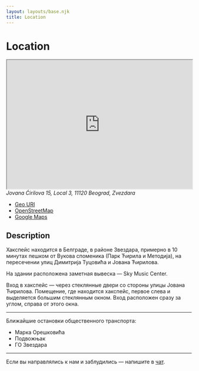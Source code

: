 ```yaml
---
layout: layouts/base.njk
title: Location
---
```


# Location

<iframe
  class="osm-iframe"
  width="100%"
  height="350"
  src="https://www.openstreetmap.org/export/embed.html?bbox=20.48410937190056%2C44.804260496036825%2C20.48587962985039%2C44.80516730485376&amp;layer=transportmap&amp;marker=44.80471437799246%2C20.484994500875473"
></iframe>

<address>
  Jovana Ćirilova 15, Local 3,
  11120 Beograd, Zvezdara
</address>

- <a target="_blank"
    href="geo:44.8047301,20.4850240?z=20">
      Geo URI
  </a>
- <a target="_blank"
    href="https://www.openstreetmap.org/?mlat=44.8047144&amp;mlon=20.4849945#map=20/44.8047139/20.4849945&amp;layers=T">
      OpenStreetMap
  </a>
- <a target="_blank"
    href="https://maps.app.goo.gl/VPFt7zN4ayuqwcQN8">
      Google Maps
  </a>

## Description

Хакспейс находится в Белграде, в районе Звездара,
примерно в 10 минутах пешком от Вукова споменика (Парк Ћирила и Методија),
на пересечении улиц Димитрија Туцовића и Јована Ћирилова.

На здании расположена заметная вывеска — Sky Music Center.

Вход в хакспейс — через стеклянные двери со стороны улицы Јована Ћирилова.
Помещение, где находится хакспейс,
первое слева и выделяется большим стеклянным окном.
Вход расположен сразу за углом, справа от этого окна.

---

Ближайшие остановки общественного транспорта:
- Марка Орешковића
- Подвожњак
- ГО Звездара

---

Если вы направлялись к нам и заблудились — напишите в
<a target="_blank" href="https://t.me/xecut_chat">чат</a>.
